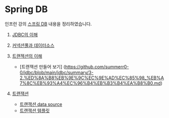 # Spring DB

인프런 강의 [스프링 DB](https://www.inflearn.com/course/%EC%8A%A4%ED%94%84%EB%A7%81-db-1) 내용을 정리하였습니다.

1. [JDBC의 이해](https://github.com/summerr0-0/spring-db/blob/main/summary/1.jdbc%EC%9D%B4%ED%95%B4.md)
2. [커넥션풀과 데이터소스](https://github.com/summerr0-0/spring-db/blob/main/summary/2.%EC%BB%A4%EB%84%A5%EC%85%98%ED%92%80%EA%B3%BC_%EB%8D%B0%EC%9D%B4%ED%84%B0%EC%86%8C%EC%8A%A4.md)
3. [트랜젝션의 이해](https://github.com/summerr0-0/spring-db/blob/main/summary/3.%ED%8A%B8%EB%9E%9C%EC%9E%AD%EC%85%98_%EC%9D%B4%ED%95%B4.md)
    - [트랜잭션 만들어 보기] (https://github.com/summerr0-0/jdbc/blob/main/jdbc/summary/3-2.%ED%8A%B8%EB%9E%9C%EC%9E%AD%EC%85%98_%EB%A7%8C%EB%93%A4%EC%96%B4%EB%B3%B4%EA%B8%B0.md)


4. [트랜잭션](https://github.com/summerr0-0/jdbc/blob/main/jdbc/summary/4.%20%ED%8A%B8%EB%9E%9C%EC%9E%AD%EC%85%98.md)
    - [트랜잭션 data source](https://github.com/summerr0-0/jdbc/blob/main/jdbc/summary/4-2%ED%8A%B8%EB%9E%9C%EC%9E%AD%EC%85%98_DataSourceUtils%EC%A0%81%EC%9A%A9.md)
    - [트랜잭션 템플릿](https://github.com/summerr0-0/jdbc/blob/main/jdbc/summary/4-3%20%ED%8A%B8%EB%9E%9C%EC%9E%AD%EC%85%98_%ED%85%9C%ED%94%8C%EB%A6%BF_%EC%9D%B4%EC%9A%A9%ED%95%98%EA%B8%B0.md)
